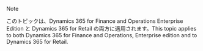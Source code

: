 > [!NOTE]
> <span data-ttu-id="ab9ed-101">このトピックは、Dynamics 365 for Finance and Operations Enterprise Edition と Dynamics 365 for Retail の両方に適用されます。</span><span class="sxs-lookup"><span data-stu-id="ab9ed-101">This topic applies to both Dynamics 365 for Finance and Operations, Enterprise edition and to Dynamics 365 for Retail.</span></span> 